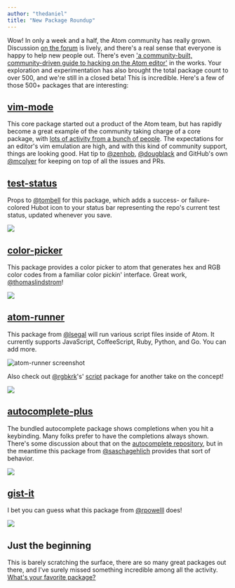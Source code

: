 ```yaml
---
author: "thedaniel"
title: "New Package Roundup"
---
```


Wow! In only a week and a half, the Atom community has really grown. Discussion [on the forum](https://discuss.atom.io/) is lively, and there's a real sense that everyone is happy to help  new people out. There's even ['a community-built, community-driven guide to hacking on the Atom editor'](https://github.com/jbranchaud/splitting-atoms) in the works. Your exploration and experimentation has also brought the total package count to over 500, and we're still in a closed beta! This is incredible. Here's a few of those 500+ packages that are interesting:

<!--more-->

## [vim-mode](/packages/vim-mode)

This core package started out a product of the Atom team, but has rapidly become a great example of the community taking charge of a core package, with [lots of activity from a bunch of people](https://github.com/atom/vim-mode/pulse/monthly). The expectations for an editor's vim emulation are high, and with this kind of community support, things are looking good. Hat tip to [@zenhob](/users/zenhob), [@dougblack](/users/dougblack) and GitHub's own [@mcolyer](/users/mcolyer) for keeping on top of all the issues and PRs.

## [test-status](/packages/test-status)

Props to [@tombell](/users/tombell) for this package, which adds a success- or failure-colored Hubot icon to your status bar representing the repo's current test status, updated whenever you save.

![](/assets/images/raw.github.com/tombell/test-status/master/screenshots/atom-test-status.gif)

## [color-picker](/packages/color-picker)

This package provides a color picker to atom that generates hex and RGB color codes from a familiar color pickin' interface. Great work, [@thomaslindstrom](/users/thomaslindstrom)!

![](/assets/images/f.cl.ly/items/3B1L3z0p2Q0R0y2Y0M2I/colorpicker.gif)

## [atom-runner](/packages/atom-runner)

This package from [@lsegal](/users/lsegal) will run various script files inside of Atom. It currently supports JavaScript, CoffeeScript, Ruby, Python, and Go. You can add more.

![atom-runner screenshot](/assets/images/f.cloud.github.com/assets/1476/2378402/32c5e998-a88e-11e3-8176-b929c093c3ee.png)

Also check out [@rgbkrk](/users/rgbkrk)'s' [script](/packages/script) package for another take on the concept!

![](/assets/images/f.cloud.github.com/assets/836375/2359256/844b39ba-a615-11e3-9732-d6a0cd5694a0.gif)

## [autocomplete-plus](/packages/autocomplete-plus)

The bundled autocomplete package shows completions when you hit a keybinding. Many folks prefer to have the completions always shown. There's some discussion about that on the [autocomplete repository](https://github.com/atom/autocomplete), but in the meantime this package from [@saschagehlich](/users/saschagehlich) provides that sort of behavior.

![](/assets/images/s14.directupload.net/images/140304/y7r7g5df.gif)

## [gist-it](/packages/gist-it)

I bet you can guess what this package from [@rpowelll](/users/rpowelll) does!

![](/assets/images/raw.github.com/rpowelll/gist-it/master/media/screencast.gif)

## Just the beginning

This is barely scratching the surface, there are so many great packages out there, and I've surely missed something incredible among all the activity. [What's your favorite package?](https://discuss.atom.io/t/whats-your-favorite-package/3996)

